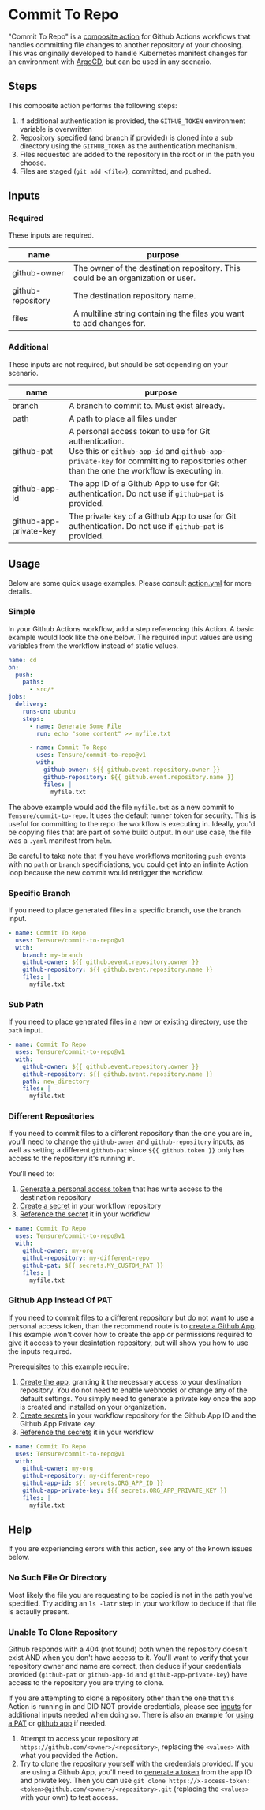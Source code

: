 # Commit To Repo
"Commit To Repo" is a [composite action](https://docs.github.com/en/actions/creating-actions/creating-a-composite-action) for Github Actions workflows that handles committing file changes to another repository of your choosing. This was originally developed to handle Kubernetes manifest changes for an environment with [ArgoCD](https://argo-cd.readthedocs.io/en/stable/), but can be used in any scenario.

## Steps
This composite action performs the following steps:

1. If additional authentication is provided, the `GITHUB_TOKEN` environment variable is overwritten
1. Repository specified (and branch if provided) is cloned into a sub directory using the `GITHUB_TOKEN` as the authentication mechanism.
1. Files requested are added to the repository in the root or in the path you choose.
1. Files are staged (`git add <file>`), committed, and pushed.

## Inputs

### Required
These inputs are required.

| name | purpose |
| --- | --- |
| github-owner | The owner of the destination repository. This could be an organization or user. |
| github-repository | The destination repository name. |
| files | A multiline string containing the files you want to add changes for. |

### Additional
These inputs are not required, but should be set depending on your scenario.

| name | purpose |
| --- | --- |
| branch | A branch to commit to. Must exist already. |
| path | A path to place all files under |
| github-pat | A personal access token to use for Git authentication. <br/>Use this or `github-app-id` and `github-app-private-key` for committing to repositories other than the one the workflow is executing in. |
| github-app-id | The app ID of a Github App to use for Git authentication. Do not use if `github-pat` is provided.|
| github-app-private-key | The private key of a Github App to use for Git authentication. Do not use if `github-pat` is provided. |

## Usage
Below are some quick usage examples. Please consult [action.yml](./action.yml) for more details.

### Simple
In your Github Actions workflow, add a step referencing this Action. A basic example would look like the one below. The required input values are using variables from the workflow instead of static values.

```yaml
name: cd
on:
  push:
    paths:
      - src/*
jobs:
  delivery:
    runs-on: ubuntu
    steps:
      - name: Generate Some File
        run: echo "some content" >> myfile.txt

      - name: Commit To Repo
        uses: Tensure/commit-to-repo@v1
        with:
          github-owner: ${{ github.event.repository.owner }}
          github-repository: ${{ github.event.repository.name }}
          files: |
            myfile.txt
```

The above example would add the file `myfile.txt` as a new commit to `Tensure/commit-to-repo`. It uses the default runner token for security. This is useful for committing to the repo the workflow is executing in. Ideally, you'd be copying files that are part of some build output. In our use case, the file was a `.yaml` manifest from `helm`.

Be careful to take note that if you have workflows monitoring `push` events with no `path` or `branch` specificiations, you could get into an infinite Action loop because the new commit would retrigger the workflow.

### Specific Branch
If you need to place generated files in a specific branch, use the `branch` input.

```yaml
- name: Commit To Repo
  uses: Tensure/commit-to-repo@v1
  with:
    branch: my-branch
    github-owner: ${{ github.event.repository.owner }}
    github-repository: ${{ github.event.repository.name }}
    files: |
      myfile.txt
```

### Sub Path
If you need to place generated files in a new or existing directory, use the `path` input.

```yaml
- name: Commit To Repo
  uses: Tensure/commit-to-repo@v1
  with:
    github-owner: ${{ github.event.repository.owner }}
    github-repository: ${{ github.event.repository.name }}
    path: new_directory
    files: |
      myfile.txt
```

### Different Repositories
If you need to commit files to a different repository than the one you are in, you'll need to change the `github-owner` and `github-repository` inputs, as well as setting a different `github-pat` since `${{ github.token }}` only has access to the repository it's running in.

You'll need to:
1. [Generate a personal access token](https://docs.github.com/en/enterprise-server@3.9/authentication/keeping-your-account-and-data-secure/managing-your-personal-access-tokens) that has write access to the destination repository
1. [Create a secret](https://docs.github.com/en/actions/security-guides/using-secrets-in-github-actions#creating-secrets-for-a-repository) in your workflow repository
1. [Reference the secret](https://docs.github.com/en/actions/security-guides/using-secrets-in-github-actions#using-secrets-in-a-workflow) it in your workflow

```yaml
- name: Commit To Repo
  uses: Tensure/commit-to-repo@v1
  with:
    github-owner: my-org
    github-repository: my-different-repo
    github-pat: ${{ secrets.MY_CUSTOM_PAT }}
    files: |
      myfile.txt
```

### Github App Instead Of PAT
If you need to commit files to a different repository but do not want to use a personal access token, than the recommend route is to [create a Github App](https://docs.github.com/en/apps/creating-github-apps). This example won't cover how to create the app or permissions required to give it access to your desintation repository, but will show you how to use the inputs required.

Prerequisites to this example require:
1. [Create the app](https://docs.github.com/en/apps/creating-github-apps/writing-code-for-a-github-app/quickstart), granting it the necessary access to your destination repository. You do not need to enable webhooks or change any of the default settings. You simply need to generate a private key once the app is created and installed on your organization.
1. [Create secrets](https://docs.github.com/en/actions/security-guides/using-secrets-in-github-actions#creating-secrets-for-a-repository) in your workflow repository for the Github App ID and the Github App Private key.
1. [Reference the secrets](https://docs.github.com/en/actions/security-guides/using-secrets-in-github-actions#using-secrets-in-a-workflow) it in your workflow

```yaml
- name: Commit To Repo
  uses: Tensure/commit-to-repo@v1
  with:
    github-owner: my-org
    github-repository: my-different-repo
    github-app-id: ${{ secrets.ORG_APP_ID }}
    github-app-private-key: ${{ secrets.ORG_APP_PRIVATE_KEY }}
    files: |
      myfile.txt
```

## Help
If you are experiencing errors with this action, see any of the known issues below.

### No Such File Or Directory
Most likely the file you are requesting to be copied is not in the path you've specified. Try adding an `ls -latr` step in your workflow to deduce if that file is actaully present.

### Unable To Clone Repository
Github responds with a 404 (not found) both when the repository doesn't exist AND when you don't have access to it. You'll want to verify that your repository owner and name are correct, then deduce if your credentials provided (`github-pat` or `github-app-id` and `github-app-private-key`) have access to the repository you are trying to clone.

If you are attempting to clone a repository other than the one that this Action is running in and DID NOT provide credentials, please see [inputs](#inputs) for additional inputs needed when doing so. There is also an example for [using a PAT](#different-repositories) or [github app](#github-app-instead-of-pat) if needed.

1. Attempt to access your repository at `https://github.com/<owner>/<repository>`, replacing the `<values>` with what you provided the Action.
1. Try to clone the repository yourself with the credentials provided. If you are using a Github App, you'll need to [generate a token](https://docs.github.com/en/apps/creating-github-apps/authenticating-with-a-github-app/generating-a-user-access-token-for-a-github-app) from the app ID and private key. Then you can use  `git clone https://x-access-token:<token>@github.com/<owner>/<repository>.git` (replacing the `<values>` with your own) to test access.